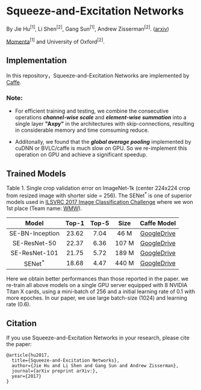 # Squeeze-and-Excitation Networks
By Jie Hu<sup>[1]</sup>, Li Shen<sup>[2]</sup>, Gang Sun<sup>[1]</sup>, Andrew Zisserman<sup>[2]</sup>. ([arxiv](https://arxiv.org/))

[Momenta](https://momenta.ai/)<sup>[1]</sup> and University of Oxford<sup>[2]</sup>.

## Implementation
In this repository，Squeeze-and-Excitation Networks are implemented by [Caffe](https://github.com/BVLC/caffe).

### Note:
* For efficient training and testing, we combine the consecutive operations ***channel-wise scale*** and ***element-wise summation*** into a single layer **"Axpy"** in the architectures with skip-connections, resulting in considerable memory and time comsuming reduce.

* Additonally, we found that the ***global average pooling*** implemented by cuDNN or BVLC/caffe is much slow on GPU. So we re-implement this operation on GPU and achieve a significant speedup. 

## Trained Models

Table 1. Single crop validation error on ImageNet-1k (center 224x224 crop from resized image with shorter side = 256). The SENet<sup>*</sup> is one of superior models used in [ILSVRC 2017 Image Classification Challenge](http://image-net.org/challenges/LSVRC/2017/index) where we won 1st place (Team name: [WMW](http://image-net.org/challenges/LSVRC/2017/results)).

| Model | Top-1 | Top-5 | Size | Caffe Model |
|:-:|:-:|:-:|:-:|:-:|
|SE-BN-Inception| 23.62 | 7.04 | 46 M| [GoogleDrive](https://drive.google.com/file/d/0BwHV3BlNKkWlTWRRbDZYbVB2WWc/view?usp=sharing)
|SE-ResNet-50   | 22.37 | 6.36 | 107 M | [GoogleDrive](https://drive.google.com/file/d/0BwHV3BlNKkWlS2QwZHFzM3RjNzg/view?usp=sharing)
|SE-ResNet-101  | 21.75  | 5.72 | 189 M | [GoogleDrive](https://drive.google.com/file/d/0BwHV3BlNKkWlTEg4YmcwQ0FoZFU/view?usp=sharing)
|SENet<sup>*</sup> | 18.68 | 4.47 | 440 M | [GoogleDrive](https://drive.google.com/file/d/0BwHV3BlNKkWlbTFZbzFTSXBUTUE/view?usp=sharing)

Here we obtain better performances than those reported in the paper.
we re-train all above models on a single GPU server equipped with 8 NVIDIA Titan X cards, 
using a mini-batch of 256 and a initial learning rate of 0.1 with more epoches. 
In our paper, we use large batch-size (1024) and learning rate (0.6). 

## Citation

If you use Squeeze-and-Excitation Networks in your research, please cite the paper:
    
    @article{hu2017,
      title={Squeeze-and-Excitation Networks},
      author={Jie Hu and Li Shen and Gang Sun and Andrew Zisserman},
      journal={arXiv preprint arXiv:},
      year={2017}
    }
